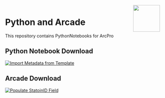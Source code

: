 <img width="87" align="right" src="https://github.com/user-attachments/assets/3d867e21-deed-4fcb-95b0-1856dad3ea1d"/>

# Python and Arcade

  

This repository contains PythonNotebooks for ArcPro

## Python Notebook Download
[![Import Metadata from Template](https://img.shields.io/badge/Import_Metadata_from_Template-Download-blue?style=for-the-badge)](https://github.com/PaGS-GIS/Python-Notebooks/blob/main/ImportMetadataFromTemplate.ipynb)

## Arcade Download
[![Populate StatoinID Field](https://img.shields.io/badge/Import_Metadata_from_Template-Download-blue?style=for-the-badge)](https://github.com/PaGS-GIS/Python-Notebooks/blob/main/ImportMetadataFromTemplate.ipynb)
